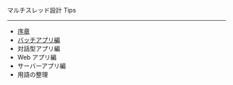マルチスレッド設計 Tips
<hr/>
<p/>
<ul>
<li><a href="./index.html">序章</a></li>
<li><a href="./batapp.html">バッチアプリ編</a></li>
<li><a href="./cliapp.html"></a>対話型アプリ編</li>
<li><a href="./_webapp.html"></a>Web アプリ編</li>
<li><a href="./_srvapp.html"></a>サーバーアプリ編</li>
<li><a href="./_mtterm.html"></a>用語の整理</li>
</ul>
